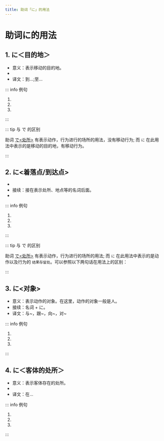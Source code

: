```yaml
---
title: 助词「に」的用法
---
```


# 助词に的用法

## 1. に＜目的地＞

- 意义：表示移动的目的地。
- <grammer-content sentence="接续：**表示处所的名词** + に + 移动性动词，例如：[行/い]く、[来/く]る、[帰/かえ]る、[入/はい]る等。" inline />
- 译文：到...;至...

::: info 例句

1. <grammer-content sentence="[李/リ]さんも[王/おう]さんもよくここ**に**[来/き]ますか。" trans='小李和小王都经常来这里吗？' />
1. <grammer-content sentence="[明日/あした][図書館/としょかん]**に**[行/い]きます。" trans='明天去图书馆。' />
1. <grammer-content sentence="[鈴木/すずき]さんはよく[映画館/えいがかん]**に**[行/き]ます。" trans='铃木经常去电影院。' />

:::

::: tip 与 で 的区别

助词 <u>[で<处所>](./te.md#1-で处所)</u> 有表示动作，行为进行的场所的用法，没有移动行为; 而 `に` 在此用法中表示的是移动的目的地，有移动行为。

:::

## 2. に<着落点/到达点>

- <grammer-content sentence="意义：表示事物的**附着点**，可以理解成动作完成后一定会留下痕迹。" inline />
- 接续：接在表示处所、地点等的名词后面。
- <grammer-content sentence="译文：...在... (与带有**附着含义**的动词搭配，例如：[置/お]く: 放置)" inline />

::: info 例句

1. <grammer-content sentence="ノ一ト**に**[名前/なまえ]を[書/か]きました。" trans='在笔记本上写名字了。' />
1. <grammer-content sentence="[教科書/きょうかしょ]を[机/つくえ]の[上/うえ]**に**[置/お]く。" trans='把教科书放在桌子上。' />
1. <grammer-content sentence="[該当項目/がいとうこうもく]**に**チェックをお[願/ねが]いします。" trans='拜托在该项上做记号。' />

:::

::: tip 与 で 的区别

助词 <u>[で<处所>](./te.md#1-で处所)</u> 有表示动作，行为进行的场所的用法; 而 `に` 在此用法中表示的是动作以及行为的 `结果存留处`。可以参照以下两句话在用法上的区别：

<div class='bunpou-block'>

  <grammer-content sentence="[机/つくえ]の[上/うえ]**に**[本/ほん]を[置/お]く。" trans='把书放在了桌上（放书的动作结束后，书在桌上，书**附着**在桌面上）' />
  <grammer-content sentence="[机/つくえ]の[上/うえ]**で**[本/ほん]を[置/お]く。" trans='把书放在了桌上（站在桌面上放书，表示**放书动作进行的场所**是在桌面上）' />

</div>

:::

## 3. に<对象>

- 意义：表示动作的对象。在这里，动作的对象一般是人。
- 接续：名词 + に。
- 译文：与~，跟~，向~，对~

::: info 例句

1. <grammer-content sentence="[交換留学生/こうかんりゅうがくせい]の[鄭/てい]さん**に**[会/か]いましたか。" trans='跟交换留学生小郑见面了吗？' />
1. <grammer-content sentence="[王/おう]さんは[高橋/たかはしさん]**に**メールを[送/おく]ります。" trans='小王给高桥发送了邮件。' />
1. <grammer-content sentence="[遠藤/えんどう][先生/せんせい]は１[年生/ねんせい]**に**[試験/しけん]の[結果/けっか]を[発表/はっぴょう]しました。" trans='远藤老师跟一年级学生宣布了考试结果。' />

:::

## 4. に＜客体的处所＞

- 意义：表示客体存在的处所。
- <grammer-content sentence="接续：**处所、方位名词** + に" />
- 译文：在...

::: info 例句

1. <grammer-content sentence="[国/くに]の[周/まわ]り**に**[高/たか]い[城壁/じょうへき]を[作/つく]った。" trans='在国家周围建了一座座高墙。' />
1. <grammer-content sentence="あの[方/かた]はこの[町/まち]**に**[家/うち]を[買/か]った。" trans='那位在这城里买了房子。' />
1. <grammer-content sentence="[胡先生/こせんせい]は２[階/かい]**に**[部屋/へや]を[持/も]っている。" trans='胡老师在二楼有房间。' />

:::
